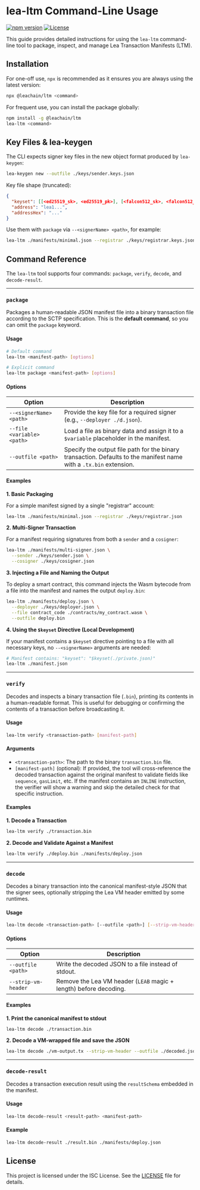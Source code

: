 <!--
giturl: https://github.com/LEA-Blockchain/ltm
name: lea-ltm
version: 1.0.0
description: A library and CLI for resolving and encoding LEA Transaction Manifests.
-->

# lea-ltm Command-Line Usage

[![npm version](https://img.shields.io/npm/v/@getlea/ltm.svg)](https://www.npmjs.com/package/@getlea/ltm)
[![License](https://img.shields.io/npm/l/@getlea/ltm.svg)](https://github.com/LEA-Blockchain/ltm/blob/main/LICENSE)

This guide provides detailed instructions for using the `lea-ltm` command-line tool to package, inspect, and manage Lea Transaction Manifests (LTM).

## Installation

For one-off use, `npx` is recommended as it ensures you are always using the latest version:
```sh
npx @leachain/ltm <command>
```

For frequent use, you can install the package globally:
```sh
npm install -g @leachain/ltm
lea-ltm <command>
```

## Key Files & lea-keygen

The CLI expects signer key files in the new object format produced by `lea-keygen`:

```sh
lea-keygen new --outfile ./keys/sender.keys.json
```

Key file shape (truncated):

```json
{
  "keyset": [[<ed25519_sk>, <ed25519_pk>], [<falcon512_sk>, <falcon512_pk>]],
  "address": "lea1...",
  "addressHex": "..."
}
```

Use them with `package` via `--<signerName> <path>`, for example:

```sh
lea-ltm ./manifests/minimal.json --registrar ./keys/registrar.keys.json
```

## Command Reference

The `lea-ltm` tool supports four commands: `package`, `verify`, `decode`, and `decode-result`.

---

### `package`

Packages a human-readable JSON manifest file into a binary transaction file according to the SCTP specification. This is the **default command**, so you can omit the `package` keyword.

#### Usage

```sh
# Default command
lea-ltm <manifest-path> [options]

# Explicit command
lea-ltm package <manifest-path> [options]
```

#### Options

| Option                                | Description                                                                                                |
| ------------------------------------- | ---------------------------------------------------------------------------------------------------------- |
| `--<signerName> <path>`               | Provide the key file for a required signer (e.g., `--deployer ./d.json`).                                  |
| `--file <variable> <path>`            | Load a file as binary data and assign it to a `$variable` placeholder in the manifest.                     |
| `--outfile <path>`                    | Specify the output file path for the binary transaction. Defaults to the manifest name with a `.tx.bin` extension. |

#### Examples

**1. Basic Packaging**

For a simple manifest signed by a single "registrar" account:

```sh
lea-ltm ./manifests/minimal.json --registrar ./keys/registrar.json
```

**2. Multi-Signer Transaction**

For a manifest requiring signatures from both a `sender` and a `cosigner`:

```sh
lea-ltm ./manifests/multi-signer.json \
  --sender ./keys/sender.json \
  --cosigner ./keys/cosigner.json
```

**3. Injecting a File and Naming the Output**

To deploy a smart contract, this command injects the Wasm bytecode from a file into the manifest and names the output `deploy.bin`:

```sh
lea-ltm ./manifests/deploy.json \
  --deployer ./keys/deployer.json \
  --file contract_code ./contracts/my_contract.wasm \
  --outfile deploy.bin
```

**4. Using the `$keyset` Directive (Local Development)**

If your manifest contains a `$keyset` directive pointing to a file with all necessary keys, no `--<signerName>` arguments are needed:

```sh
# Manifest contains: "keyset": "$keyset(./private.json)"
lea-ltm ./manifest.json
```

---

### `verify`

Decodes and inspects a binary transaction file (`.bin`), printing its contents in a human-readable format. This is useful for debugging or confirming the contents of a transaction before broadcasting it.

#### Usage

```sh
lea-ltm verify <transaction-path> [manifest-path]
```

#### Arguments

-   `<transaction-path>`: The path to the binary `transaction.bin` file.
-   `[manifest-path]` (optional): If provided, the tool will cross-reference the decoded transaction against the original manifest to validate fields like `sequence`, `gasLimit`, etc. If the manifest contains an `INLINE` instruction, the verifier will show a warning and skip the detailed check for that specific instruction.

#### Examples

**1. Decode a Transaction**

```sh
lea-ltm verify ./transaction.bin
```

**2. Decode and Validate Against a Manifest**

```sh
lea-ltm verify ./deploy.bin ./manifests/deploy.json
```

---

### `decode`

Decodes a binary transaction into the canonical manifest-style JSON that the signer sees, optionally stripping the Lea VM header emitted by some runtimes.

#### Usage

```sh
lea-ltm decode <transaction-path> [--outfile <path>] [--strip-vm-header]
```

#### Options

| Option                  | Description                                                                 |
| ----------------------- | --------------------------------------------------------------------------- |
| `--outfile <path>`      | Write the decoded JSON to a file instead of stdout.                         |
| `--strip-vm-header`     | Remove the Lea VM header (`LEAB` magic + length) before decoding.           |

#### Examples

**1. Print the canonical manifest to stdout**

```sh
lea-ltm decode ./transaction.bin
```

**2. Decode a VM-wrapped file and save the JSON**

```sh
lea-ltm decode ./vm-output.tx --strip-vm-header --outfile ./decoded.json
```

---

### `decode-result`

Decodes a transaction execution result using the `resultSchema` embedded in the manifest.

#### Usage

```sh
lea-ltm decode-result <result-path> <manifest-path>
```

#### Example

```sh
lea-ltm decode-result ./result.bin ./manifests/deploy.json
```

## License

This project is licensed under the ISC License. See the [LICENSE](LICENSE) file for details.
